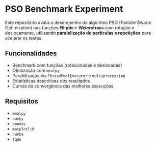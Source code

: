 # PSO Benchmark Experiment

Este repositório avalia o desempenho do algoritmo PSO (Particle Swarm Optimization) nas funções **Elliptic** e **Weierstrass** com rotação e deslocamento, utilizando **paralelização de partículas e repetições** para acelerar os testes.

## Funcionalidades
- Benchmark com funções (rotacionadas e deslocadas)
- Otimização com `mealpy`
- Paralelização via `ThreadPoolExecutor` e `multiprocessing`
- Estatísticas descritivas dos resultados
- Curvas de convergência das melhores execuções

## Requisitos
- `mealpy`
- `numpy`
- `pandas`
- `matplotlib`
- `numba`
- `tqdm`

